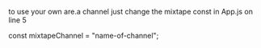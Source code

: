 to use your own are.a channel just change the mixtape const in App.js on line 5

const mixtapeChannel = "name-of-channel";
